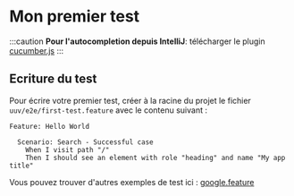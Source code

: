 # Mon premier test

:::caution
**Pour l'autocompletion depuis IntelliJ**:  télécharger le plugin [cucumber.js](https://plugins.jetbrains.com/plugin/7418-cucumber-js)
:::


## Ecriture du test
Pour écrire votre premier test, créer à la racine du projet le fichier `uuv/e2e/first-test.feature` avec le contenu suivant :
```gherkin
Feature: Hello World

  Scenario: Search - Successful case
    When I visit path "/"
    Then I should see an element with role "heading" and name "My app title"
```
Vous pouvez trouver d'autres exemples de test ici : [google.feature](https://github.com/e2e-test-quest/uuv/blob/main/example/google.fr.feature)

